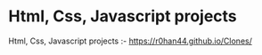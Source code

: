 # Html, Css, Javascript projects


Html, Css, Javascript projects :- https://r0han44.github.io/Clones/


